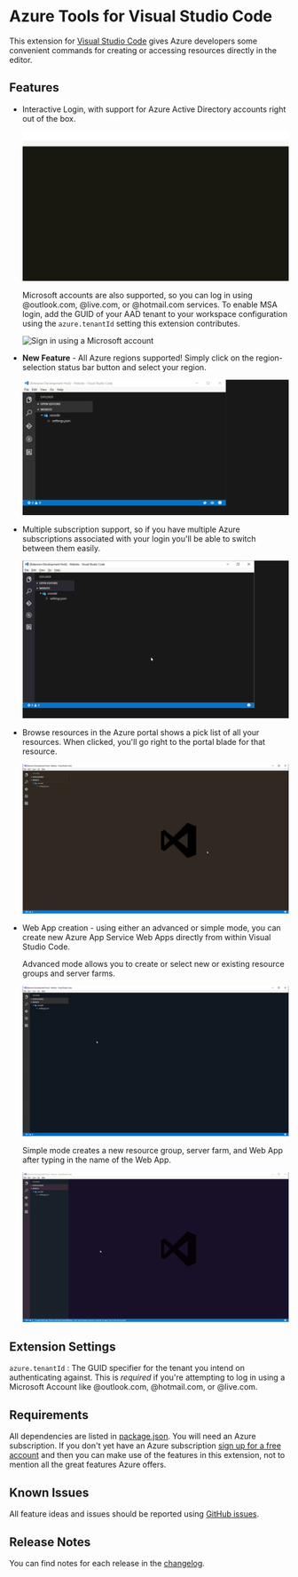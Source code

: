 # Azure Tools for Visual Studio Code

This extension for [Visual Studio Code](http://code.visualstudio.com) gives Azure developers some convenient commands for creating or accessing resources directly in the editor. 

## Features

- Interactive Login, with support for Azure Active Directory accounts right out of the box.

    ![Sign in using an Azure Active Directory account](./docs/media/sign-in-org-account.gif) 

    Microsoft accounts are also supported, so you can log in using @outlook.com, @live.com, or @hotmail.com services. To enable MSA login, add the GUID of your AAD tenant to your workspace configuration using the `azure.tenantId` setting this extension contributes.

    ![Sign in using a Microsoft account](./docs/media/sign-in-msa.gif) 

- **New Feature** - All Azure regions supported! Simply click on the region-selection status bar button and select your region. 

    ![Select region](./docs/media/select-region.gif)

- Multiple subscription support, so if you have multiple Azure subscriptions associated with your login you'll be able to switch between them easily.

    ![Select subscription](./docs/media/select-subscription.gif)

- Browse resources in the Azure portal shows a pick list of all your resources. When clicked, you'll go right to the portal blade for that resource.

    ![Browse to portal feature](./docs/media/browse-to-resource-in-portal.gif)

- Web App creation - using either an advanced or simple mode, you can create new Azure App Service Web Apps directly from within Visual Studio Code.

    Advanced mode allows you to create or select new or existing resource groups and server farms.

    ![Advanced web app creation mode](./docs/media/create-web-app-advanced-scenario.gif)

    Simple mode creates a new resource group, server farm, and Web App after typing in the name of the Web App.

    ![Simple web app creation mode](./docs/media/create-web-app-simple-scenario.gif)

## Extension Settings

`azure.tenantId` : The GUID specifier for the tenant you intend on authenticating against. This is *required* if you're attempting to log in using a Microsoft Account like @outlook.com, @hotmail.com, or @live.com. 

## Requirements

All dependencies are listed in [package.json](package.json). You will need an Azure subscription. If you don't yet have an Azure subscription [sign up for a free account](https://azure.microsoft.com/en-us/free/) and then you can make use of the features in this extension, not to mention all the great features Azure offers. 

## Known Issues

All feature ideas and issues should be reported using [GitHub issues](https://github.com/bradygaster/azure-tools-vscode/issues).

## Release Notes

You can find notes for each release in the [changelog](changelog.md).